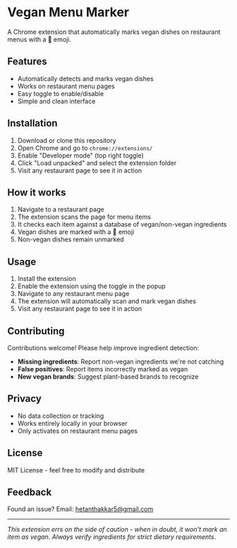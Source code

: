 # Vegan Menu Marker

A Chrome extension that automatically marks vegan dishes on restaurant menus with a 🌱 emoji.

## Features

- Automatically detects and marks vegan dishes
- Works on restaurant menu pages
- Easy toggle to enable/disable
- Simple and clean interface

## Installation

1. Download or clone this repository
2. Open Chrome and go to `chrome://extensions/`
3. Enable "Developer mode" (top right toggle)
4. Click "Load unpacked" and select the extension folder
5. Visit any restaurant page to see it in action

## How it works

1. Navigate to a restaurant page
2. The extension scans the page for menu items
3. It checks each item against a database of vegan/non-vegan ingredients
4. Vegan dishes are marked with a 🌱 emoji
5. Non-vegan dishes remain unmarked

## Usage

1. Install the extension
2. Enable the extension using the toggle in the popup
3. Navigate to any restaurant menu page
4. The extension will automatically scan and mark vegan dishes
5. Visit any restaurant page to see it in action

## Contributing

Contributions welcome! Please help improve ingredient detection:

- **Missing ingredients**: Report non-vegan ingredients we're not catching
- **False positives**: Report items incorrectly marked as vegan
- **New vegan brands**: Suggest plant-based brands to recognize

## Privacy

- No data collection or tracking
- Works entirely locally in your browser
- Only activates on restaurant menu pages

## License

MIT License - feel free to modify and distribute

## Feedback

Found an issue? Email: hetanthakkar5@gmail.com

---

*This extension errs on the side of caution - when in doubt, it won't mark an item as vegan. Always verify ingredients for strict dietary requirements.*